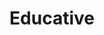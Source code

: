 ---
facebook: http://facebook.com/educativeinc
linkedin: http://linkedin.com/company/educative-inc
logohandle: educativeio
sort: educative
title: Educative
twitter: https://x.com/EducativeInc
website: https://www.educative.io/
youtube: http://youtube.com/channel/UCT_8FqzTIr2Q1BOtvX_DPPw/?sub_confirmation=1
---